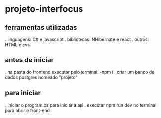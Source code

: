 # projeto-interfocus

## ferramentas utilizadas ##

. linguagens: C# e javascript
. bibliotecas: NHibernate e react 
. outros: HTML e css

## antes de iniciar ##

. na pasta do frontend executar pelo terminal:
  -npm i
. criar um banco de dados postgres nomeado "projeto"

## para iniciar ##

. iniciar o program.cs para iniciar a api
. executar npm run dev no terminal para abrir o front-end
